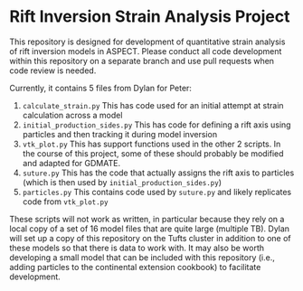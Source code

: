 # Rift Inversion Strain Analysis Project

This repository is designed for development of quantitative strain analysis of rift inversion models in ASPECT. Please conduct all code development within this repository on a separate branch and use pull requests when code review is needed. 

Currently, it contains 5 files from Dylan for Peter:
1. `calculate_strain.py` This has code used for an initial attempt at strain calculation across a model
2. `initial_production_sides.py` This has code for defining a rift axis using particles and then tracking it during model inversion
3. `vtk_plot.py` This has support functions used in the other 2 scripts. In the course of this project, some of these should probably be modified and adapted for GDMATE.
4. `suture.py` This has the code that actually assigns the rift axis to particles (which is then used by `initial_production_sides.py`)
5. `particles.py` This contains code used by `suture.py` and likely replicates code from `vtk_plot.py`

These scripts will not work as written, in particular because they rely on a local copy of a set of 16 model files that are quite large (multiple TB). Dylan will set up a copy of this repository on the Tufts cluster in addition to one of these models so that there is data to work with. It may also be worth developing a small model that can be included with this repository (i.e., adding particles to the continental extension cookbook) to facilitate development.